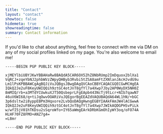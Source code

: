```yaml
---
title: "Contact"
layout: "contact"
showtoc: false
hidemeta: true
showreadingtime: false
summary: Contact information
---
```


If you'd like to chat about anything, feel free to connect with me via DM on any of my social profiles linked on my page. You're also welcome to email me!

```
-----BEGIN PGP PUBLIC KEY BLOCK-----

xjMEYlbiUBYJKwYBBAHaRw8BAQdA5CAR6OX52hZ8NbRUmp2ImDquox2blXa1
VqRCJ+zqeYbNJ2phbWVzZWpyQHByb3Rvbi5tZSA8amFtZXNlanJAcHJvdG9u
Lm1lPsKPBBAWCgAgBQJiVuJQBgsJBwgDAgQVCAoCBBYCAQACGQECGwMCHgEA
IQkQ2Je2uF8KeyUWIQQih9ztGC4otJnT8gfYl7a4Xwp7Jby2AP0WyDX5NH0Z
8mMIQ/rb+a3MTdYCUwkuXJT50QsbeprLFgEApb443NcTj9tLcr+NIb7qawN7
46uV6WI68/q+tiJqOwvOOARiVuJQEgorBgEEAZdVAQUBAQdA64WL1hN/+bGC
3p6dsltw2i8yppEBPm3Hqxore2LvbQoDAQgHwngEGBYIAAkFAmJW4lACGwwA
IQkQ2Je2uF8KeyUWIQQih9ztGC4otJnT8gfYl7a4Xwp7JWIkAQDGPHSvPiLk
w/wfI5jV01hTKDsu2sSqroWfo+IY65aWmgEArkDRbKGmOhIyWY3oq/oFO74A
HLHF70FZ8FMO+ANZ7g4=
=L8mr

-----END PGP PUBLIC KEY BLOCK-----
```
